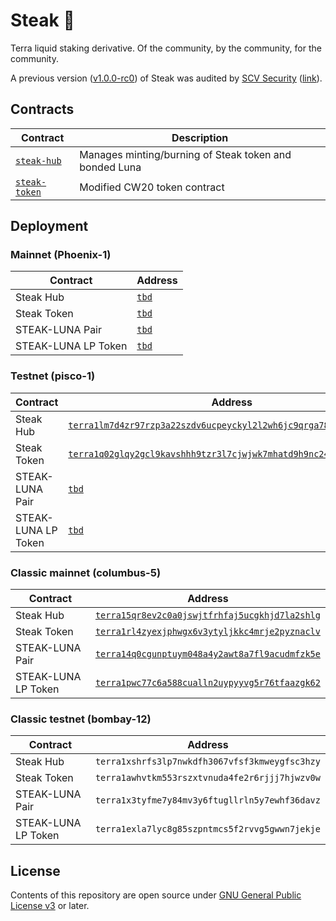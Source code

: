 # Steak 🥩

Terra liquid staking derivative. Of the community, by the community, for the community.

A previous version ([v1.0.0-rc0](https://github.com/st4k3h0us3/steak-contracts/releases/tag/v1.0.0-rc0)) of Steak was audited by [SCV Security](https://twitter.com/TerraSCV) ([link](https://github.com/SCV-Security/PublicReports/blob/main/CW/St4k3h0us3/St4k3h0us3%20-%20Steak%20Contracts%20Audit%20Review%20-%20%20v1.0.pdf)).

## Contracts

| Contract                           | Description                                            |
| ---------------------------------- | ------------------------------------------------------ |
| [`steak-hub`](./contracts/hub)     | Manages minting/burning of Steak token and bonded Luna |
| [`steak-token`](./contracts/token) | Modified CW20 token contract                           |

## Deployment

### Mainnet (Phoenix-1)

| Contract            | Address   |
| ------------------- | --------- |
| Steak Hub           | [`tbd`]() |
| Steak Token         | [`tbd`]() |
| STEAK-LUNA Pair     | [`tbd`]() |
| STEAK-LUNA LP Token | [`tbd`]() |

### Testnet (pisco-1)

| Contract            | Address                                                                                                                                                                           |
| ------------------- | --------------------------------------------------------------------------------------------------------------------------------------------------------------------------------- |
| Steak Hub           | [`terra1lm7d4zr97rzp3a22szdv6ucpeyckyl2l2wh6jc9qrga78eyrvamsjgs5q6`](https://finder.terra.money/testnet/address/terra1lm7d4zr97rzp3a22szdv6ucpeyckyl2l2wh6jc9qrga78eyrvamsjgs5q6) |
| Steak Token         | [`terra1q02glqy2gcl9kavshhh9tzr3l7cjwjwk7mhatd9h9nc243gq73esdat6wj`](https://finder.terra.money/testnet/address/terra1q02glqy2gcl9kavshhh9tzr3l7cjwjwk7mhatd9h9nc243gq73esdat6wj) |
| STEAK-LUNA Pair     | [`tbd`]()                                                                                                                                                                         |
| STEAK-LUNA LP Token | [`tbd`]()                                                                                                                                                                         |

### Classic mainnet (columbus-5)

| Contract            | Address                                                                                                                                   |
| ------------------- | ----------------------------------------------------------------------------------------------------------------------------------------- |
| Steak Hub           | [`terra15qr8ev2c0a0jswjtfrhfaj5ucgkhjd7la2shlg`](https://finder.terra.money/classic/address/terra15qr8ev2c0a0jswjtfrhfaj5ucgkhjd7la2shlg) |
| Steak Token         | [`terra1rl4zyexjphwgx6v3ytyljkkc4mrje2pyznaclv`](https://finder.terra.money/classic/address/terra1rl4zyexjphwgx6v3ytyljkkc4mrje2pyznaclv) |
| STEAK-LUNA Pair     | [`terra14q0cgunptuym048a4y2awt8a7fl9acudmfzk5e`](https://finder.terra.money/classic/address/terra14q0cgunptuym048a4y2awt8a7fl9acudmfzk5e) |
| STEAK-LUNA LP Token | [`terra1pwc77c6a588cualln2uypyyvg5r76tfaazgk62`](https://finder.terra.money/classic/address/terra1pwc77c6a588cualln2uypyyvg5r76tfaazgk62) |

### Classic testnet (bombay-12)

| Contract            | Address                                        |
| ------------------- | ---------------------------------------------- |
| Steak Hub           | `terra1xshrfs3lp7nwkdfh3067vfsf3kmweygfsc3hzy` |
| Steak Token         | `terra1awhvtkm553rszxtvnuda4fe2r6rjjj7hjwzv0w` |
| STEAK-LUNA Pair     | `terra1x3tyfme7y84mv3y6ftugllrln5y7ewhf36davz` |
| STEAK-LUNA LP Token | `terra1exla7lyc8g85szpntmcs5f2rvvg5gwwn7jekje` |

## License

Contents of this repository are open source under [GNU General Public License v3](./LICENSE) or later.

